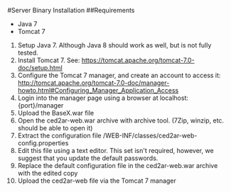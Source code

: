 #Server Binary Installation
##Requirements
- Java 7
- Tomcat 7

1. Setup Java 7. Although Java 8 should work as well, but is not fully tested.
2. Install Tomcat 7. See: https://tomcat.apache.org/tomcat-7.0-doc/setup.html
3. Configure the Tomcat 7 manager, and create an account to access it: http://tomcat.apache.org/tomcat-7.0-doc/manager-howto.html#Configuring_Manager_Application_Access
4. Login into the manager page using a browser at localhost:{port}/manager
5. Upload the BaseX.war file
6. Open the ced2ar-web.war archive with archive tool. (7Zip, winzip, etc. should be able to open it)
7. Extract the configuration file  /WEB-INF/classes/ced2ar-web-config.properties
8. Edit this file using a text editor. This set isn't required, however, we suggest that you update the default passwords.
9. Replace the default configuration file in the ced2ar-web.war archive with the edited copy
10. Upload the ced2ar-web file via the Tomcat 7 manager
